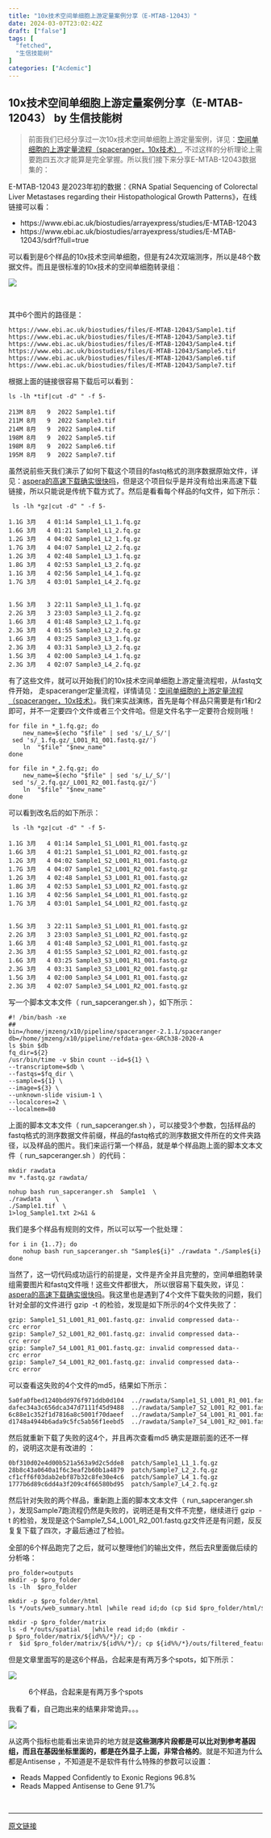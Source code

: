 ```yaml
---
title: "10x技术空间单细胞上游定量案例分享（E-MTAB-12043）"
date: 2024-03-07T23:02:42Z
draft: ["false"]
tags: [
  "fetched",
  "生信技能树"
]
categories: ["Acdemic"]
---
```

10x技术空间单细胞上游定量案例分享（E-MTAB-12043） by 生信技能树
------
<div><section data-tool="mdnice编辑器" data-website="https://www.mdnice.com"><blockquote data-tool="mdnice编辑器"><span></span><p>前面我们已经分享过一次10x技术空间单细胞上游定量案例，详见：<a href="https://mp.weixin.qq.com/s?__biz=MzI1Njk4ODE0MQ==&amp;mid=2247519964&amp;idx=1&amp;sn=93af7c5c9e27279b0ddbefafad3ee782&amp;scene=21#wechat_redirect" data-linktype="2">空间单细胞的上游定量流程（spaceranger，10x技术）</a>, 不过这样的分析理论上需要跑四五次才能算是完全掌握。所以我们接下来分享E-MTAB-12043数据集的：</p></blockquote><p data-tool="mdnice编辑器">E-MTAB-12043 是2023年初的数据：《RNA Spatial Sequencing of Colorectal Liver Metastases regarding their Histopathological Growth Patterns》，在线链接可以看：</p><ul data-tool="mdnice编辑器"><li><section>https://www.ebi.ac.uk/biostudies/arrayexpress/studies/E-MTAB-12043</section></li><li><section>https://www.ebi.ac.uk/biostudies/arrayexpress/studies/E-MTAB-12043/sdrf?full=true</section></li></ul><p data-tool="mdnice编辑器">可以看到是6个样品的10x技术空间单细胞，但是有24次双端测序，所以是48个数据文件。而且是很标准的10x技术的空间单细胞转录组：</p><p><img data-galleryid="" data-imgfileid="100044956" data-ratio="0.9737470167064439" data-s="300,640" data-src="https://mmbiz.qpic.cn/mmbiz_png/cZNhZQ6j4wzs6O7DPEN2odY1h1xvsnxjibz8QO2VibeVMxnkqa8yaupwqUhNTdJFehcy7UkWuzyGE0BJT81cao8Q/640?wx_fmt=png&amp;from=appmsg" data-type="png" data-w="838" src="https://mmbiz.qpic.cn/mmbiz_png/cZNhZQ6j4wzs6O7DPEN2odY1h1xvsnxjibz8QO2VibeVMxnkqa8yaupwqUhNTdJFehcy7UkWuzyGE0BJT81cao8Q/640?wx_fmt=png&amp;from=appmsg"></p><figure data-tool="mdnice编辑器"><figcaption> </figcaption></figure><p data-tool="mdnice编辑器">其中6个图片的路径是：</p><pre data-tool="mdnice编辑器"><span></span><code>https://www.ebi.ac.uk/biostudies/files/E-MTAB-12043/Sample1.tif<br>https://www.ebi.ac.uk/biostudies/files/E-MTAB-12043/Sample3.tif<br>https://www.ebi.ac.uk/biostudies/files/E-MTAB-12043/Sample4.tif<br>https://www.ebi.ac.uk/biostudies/files/E-MTAB-12043/Sample5.tif<br>https://www.ebi.ac.uk/biostudies/files/E-MTAB-12043/Sample6.tif<br>https://www.ebi.ac.uk/biostudies/files/E-MTAB-12043/Sample7.tif<br></code></pre><p data-tool="mdnice编辑器">根据上面的链接很容易下载后可以看到：</p><pre data-tool="mdnice编辑器"><span></span><code>ls -lh *tif|cut -d<span>" "</span> -f 5-<br><br>213M 8月   9  2022 Sample1.tif<br>211M 8月   9  2022 Sample3.tif<br>214M 8月   9  2022 Sample4.tif<br>198M 8月   9  2022 Sample5.tif<br>198M 8月   9  2022 Sample6.tif<br>195M 8月   9  2022 Sample7.tif<br></code></pre><p data-tool="mdnice编辑器">虽然说前些天我们演示了如何下载这个项目的fastq格式的测序数据原始文件，详见：<a href="https://mp.weixin.qq.com/s?__biz=MzAxMDkxODM1Ng==&amp;mid=2247528470&amp;idx=1&amp;sn=246dfa88fac7c413ca102f2db676a515&amp;scene=21#wechat_redirect" data-linktype="2">aspera的高速下载确实很快吗</a>，但是这个项目似乎是并没有给出来高速下载链接，所以只能说是传统下载方式了。然后是看看每个样品的fq文件，如下所示：</p><pre data-tool="mdnice编辑器"><span></span><code> ls -lh *gz|cut -d<span>" "</span> -f 5-<br> <br>1.1G 3月   4 01:14 Sample1_L1_1.fq.gz<br>1.6G 3月   4 01:21 Sample1_L1_2.fq.gz<br>1.2G 3月   4 04:02 Sample1_L2_1.fq.gz<br>1.7G 3月   4 04:07 Sample1_L2_2.fq.gz<br>1.2G 3月   4 02:48 Sample1_L3_1.fq.gz<br>1.8G 3月   4 02:53 Sample1_L3_2.fq.gz<br>1.1G 3月   4 02:56 Sample1_L4_1.fq.gz<br>1.7G 3月   4 03:01 Sample1_L4_2.fq.gz<br><br><br>1.5G 3月   3 22:11 Sample3_L1_1.fq.gz<br>2.2G 3月   3 23:03 Sample3_L1_2.fq.gz<br>1.6G 3月   4 01:48 Sample3_L2_1.fq.gz<br>2.3G 3月   4 01:55 Sample3_L2_2.fq.gz<br>1.6G 3月   4 03:25 Sample3_L3_1.fq.gz<br>2.3G 3月   4 03:31 Sample3_L3_2.fq.gz<br>1.5G 3月   4 02:00 Sample3_L4_1.fq.gz<br>2.3G 3月   4 02:07 Sample3_L4_2.fq.gz<br></code></pre><p data-tool="mdnice编辑器">有了这些文件，就可以开始我们的10x技术空间单细胞上游定量流程啦，从fastq文件开始， 走spaceranger定量流程，详情请见：<a href="https://mp.weixin.qq.com/s?__biz=MzI1Njk4ODE0MQ==&amp;mid=2247519964&amp;idx=1&amp;sn=93af7c5c9e27279b0ddbefafad3ee782&amp;scene=21#wechat_redirect" data-linktype="2">空间单细胞的上游定量流程（spaceranger，10x技术）</a>。我们来实战演练，首先是每个样品只需要是有r1和r2即可，并不一定要四个文件或者三个文件哈。但是文件名字一定要符合规则哦！</p><pre data-tool="mdnice编辑器"><span></span><code><span>for</span> file <span>in</span> *_1.fq.gz; <span>do</span> <br>    new_name=$(<span>echo</span> <span>"<span>$file</span>"</span> | sed <span>'s/_L/_S/'</span>| sed <span>'s/_1.fq.gz/_L001_R1_001.fastq.gz/'</span>)<br>    ln  <span>"<span>$file</span>"</span> <span>"<span>$new_name</span>"</span><br><span>done</span><br><br><span>for</span> file <span>in</span> *_2.fq.gz; <span>do</span> <br>    new_name=$(<span>echo</span> <span>"<span>$file</span>"</span> | sed <span>'s/_L/_S/'</span>| sed <span>'s/_2.fq.gz/_L001_R2_001.fastq.gz/'</span>)<br>    ln  <span>"<span>$file</span>"</span> <span>"<span>$new_name</span>"</span><br><span>done</span><br></code></pre><p data-tool="mdnice编辑器">可以看到改名后的如下所示：</p><pre data-tool="mdnice编辑器"><span></span><code> ls -lh *gz|cut -d<span>" "</span> -f 5-<br> <br>1.1G 3月   4 01:14 Sample1_S1_L001_R1_001.fastq.gz<br>1.6G 3月   4 01:21 Sample1_S1_L001_R2_001.fastq.gz<br>1.2G 3月   4 04:02 Sample1_S2_L001_R1_001.fastq.gz<br>1.7G 3月   4 04:07 Sample1_S2_L001_R2_001.fastq.gz<br>1.2G 3月   4 02:48 Sample1_S3_L001_R1_001.fastq.gz<br>1.8G 3月   4 02:53 Sample1_S3_L001_R2_001.fastq.gz<br>1.1G 3月   4 02:56 Sample1_S4_L001_R1_001.fastq.gz<br>1.7G 3月   4 03:01 Sample1_S4_L001_R2_001.fastq.gz<br><br><br>1.5G 3月   3 22:11 Sample3_S1_L001_R1_001.fastq.gz<br>2.2G 3月   3 23:03 Sample3_S1_L001_R2_001.fastq.gz<br>1.6G 3月   4 01:48 Sample3_S2_L001_R1_001.fastq.gz<br>2.3G 3月   4 01:55 Sample3_S2_L001_R2_001.fastq.gz<br>1.6G 3月   4 03:25 Sample3_S3_L001_R1_001.fastq.gz<br>2.3G 3月   4 03:31 Sample3_S3_L001_R2_001.fastq.gz<br>1.5G 3月   4 02:00 Sample3_S4_L001_R1_001.fastq.gz<br>2.3G 3月   4 02:07 Sample3_S4_L001_R2_001.fastq.gz<br></code></pre><p data-tool="mdnice编辑器">写一个脚本文本文件（ run_sapceranger.sh ），如下所示：</p><pre data-tool="mdnice编辑器"><span></span><code><span>#! /bin/bash -xe</span><br><span>##</span><br>bin=/home/jmzeng/x10/pipeline/spaceranger-2.1.1/spaceranger<br>db=/home/jmzeng/x10/pipeline/refdata-gex-GRCh38-2020-A<br>ls <span>$bin</span> <span>$db</span> <br>fq_dir=<span>${2}</span><br>/usr/bin/time -v <span>$bin</span> count --id=<span>${1}</span> \<br>--transcriptome=<span>$db</span> \<br>--fastqs=<span>$fq_dir</span> \<br>--sample=<span>${1}</span> \<br>--image=<span>${3}</span> \<br>--unknown-slide visium-1 \<br>--localcores=2 \<br>--localmem=80<br></code></pre><p data-tool="mdnice编辑器">上面的脚本文本文件（ run_sapceranger.sh ），可以接受3个参数，包括样品的fastq格式的测序数据文件前缀，样品的fastq格式的测序数据文件所在的文件夹路径，以及样品的图片。我们来运行第一个样品，就是单个样品跑上面的脚本文本文件（ run_sapceranger.sh ）的代码：</p><pre data-tool="mdnice编辑器"><span></span><code>mkdir rawdata<br>mv *.fastq.gz rawdata/<br><br>nohup bash run_sapceranger.sh  Sample1  \<br>./rawdata    \<br>./Sample1.tif  \ <br>1&gt;log_Sample1.txt 2&gt;&amp;1 &amp;<br></code></pre><p data-tool="mdnice编辑器">我们是多个样品有规则的文件，所以可以写一个批处理：</p><pre data-tool="mdnice编辑器"><span></span><code><span>for</span> i <span>in</span> {1..7}; <span>do</span><br>    nohup bash run_sapceranger.sh <span>"Sample<span>${i}</span>"</span> ./rawdata <span>"./Sample<span>${i}</span>.tif"</span> 1&gt; <span>"log_Sample<span>${i}</span>.txt"</span> 2&gt;&amp;1 &amp;<br><span>done</span><br></code></pre><p data-tool="mdnice编辑器">当然了，这一切代码成功运行的前提是，文件是齐全并且完整的，空间单细胞转录组需要图片和fastq文件哦！这些文件都很大， 所以很容易下载失败，详见：<a href="https://mp.weixin.qq.com/s?__biz=MzAxMDkxODM1Ng==&amp;mid=2247528470&amp;idx=1&amp;sn=246dfa88fac7c413ca102f2db676a515&amp;scene=21#wechat_redirect" data-linktype="2">aspera的高速下载确实很快吗</a>。我这里也是遇到了4个文件下载失败的问题，我们针对全部的文件进行 gzip  -t 的检验，发现是如下所示的4个文件失败了：</p><pre data-tool="mdnice编辑器"><span></span><code>gzip: Sample1_S1_L001_R1_001.fastq.gz: invalid compressed data--crc error  <br>gzip: Sample7_S2_L001_R2_001.fastq.gz: invalid compressed data--crc error <br>gzip: Sample7_S4_L001_R1_001.fastq.gz: invalid compressed data--crc error <br>gzip: Sample7_S4_L001_R2_001.fastq.gz: invalid compressed data--crc error<br></code></pre><p data-tool="mdnice编辑器">可以查看这失败的4个文件的md5，结果如下所示：</p><pre data-tool="mdnice编辑器"><span></span><code>5a0fa0fbed1240bdd976f971ddb0d104  ../rawdata/Sample1_S1_L001_R1_001.fastq.gz<br>dafec34a3c656dca347d7111f45d9488  ../rawdata/Sample7_S2_L001_R2_001.fastq.gz<br>6c88e1c352f1d7816a8c5001f70daeef  ../rawdata/Sample7_S4_L001_R1_001.fastq.gz<br>d1748a4944b6ada9c5fc5ab56f1eebd5  ../rawdata/Sample7_S4_L001_R2_001.fastq.gz<br></code></pre><p data-tool="mdnice编辑器">然后就重新下载了失败的这4个，并且再次查看md5 确实是跟前面的还不一样的，说明这次是有改进的 ：</p><pre data-tool="mdnice编辑器"><span></span><code>0bf310d02e4d00b521a563a9d2c5dde8  patch/Sample1_L1_1.fq.gz<br>28b8c43a0640a1f6c3eaf2b60b1a4879  patch/Sample7_L2_2.fq.gz<br>cf1cff6f03dab2ebf87b32c8fe30e4c6  patch/Sample7_L4_1.fq.gz<br>1777b6d89c6dd4a3f209c4f66580bd95  patch/Sample7_L4_2.fq.gz<br></code></pre><p data-tool="mdnice编辑器">然后针对失败的两个样品，重新跑上面的脚本文本文件（ run_sapceranger.sh ），发现Sample7跑流程仍然是失败的，说明还是有文件不完整，继续进行 gzip  -t 的检验，发现是这个Sample7_S4_L001_R2_001.fastq.gz文件还是有问题，反反复复下载了四次，才最后通过了检验。</p><p data-tool="mdnice编辑器">全部的6个样品跑完了之后，就可以整理他们的输出文件，然后去R里面做后续的分析咯：</p><pre data-tool="mdnice编辑器"><span></span><code>pro_folder=outputs<br>mkdir -p <span>$pro_folder</span><br>ls -lh  <span>$pro_folder</span><br> <br>mkdir -p <span>$pro_folder</span>/html <br>ls */outs/web_summary.html |<span>while</span> <span>read</span> id;<span>do</span> (cp <span>$id</span> <span>$pro_folder</span>/html/<span>${id%%/*}</span>.html );<span>done</span><br><br>mkdir -p <span>$pro_folder</span>/matrix <br>ls -d */outs/spatial   |<span>while</span> <span>read</span> id;<span>do</span> (mkdir -p <span>$pro_folder</span>/matrix/<span>${id%%/*}</span>/; cp -r  <span>$id</span> <span>$pro_folder</span>/matrix/<span>${id%%/*}</span>/; cp <span>${id%%/*}</span>/outs/filtered_feature_bc_matrix.h5 <span>$pro_folder</span>/matrix/<span>${id%%/*}</span>/  );<span>done</span> <br></code></pre><p data-tool="mdnice编辑器">但是文章里面写的是这6个样品，合起来是有两万多个spots，如下所示：</p><p><img data-galleryid="" data-imgfileid="100044955" data-ratio="1.5886363636363636" data-s="300,640" data-src="https://mmbiz.qpic.cn/mmbiz_png/cZNhZQ6j4wzs6O7DPEN2odY1h1xvsnxjLNer8s0iaqicuaiax5J54GgaTiare8Ybb06YlicIBhGL7xCicAePCE6WKGUA/640?wx_fmt=png&amp;from=appmsg" data-type="png" data-w="880" src="https://mmbiz.qpic.cn/mmbiz_png/cZNhZQ6j4wzs6O7DPEN2odY1h1xvsnxjLNer8s0iaqicuaiax5J54GgaTiare8Ybb06YlicIBhGL7xCicAePCE6WKGUA/640?wx_fmt=png&amp;from=appmsg"></p><figure data-tool="mdnice编辑器"><figcaption>6个样品，合起来是有两万多个spots</figcaption></figure><p data-tool="mdnice编辑器">我看了看，自己跑出来的结果非常诡异。。。</p></section><p><img data-galleryid="" data-imgfileid="100044957" data-ratio="0.6651270207852193" data-s="300,640" data-src="https://mmbiz.qpic.cn/mmbiz_png/cZNhZQ6j4wzs6O7DPEN2odY1h1xvsnxj0OW566IIMzOzhibDEBfGiaCPFmn8hPiaLbzoR3ibTQjERq5kHmqa1xhhVQ/640?wx_fmt=png&amp;from=appmsg" data-type="png" data-w="1732" src="https://mmbiz.qpic.cn/mmbiz_png/cZNhZQ6j4wzs6O7DPEN2odY1h1xvsnxj0OW566IIMzOzhibDEBfGiaCPFmn8hPiaLbzoR3ibTQjERq5kHmqa1xhhVQ/640?wx_fmt=png&amp;from=appmsg"></p><section data-tool="mdnice编辑器" data-website="https://www.mdnice.com"><p data-tool="mdnice编辑器">从这两个指标也能看出来诡异的地方就是<strong>这些测序片段都是可以比对到参考基因组，而且在基因坐标里面的，都是在外显子上面，非常合格的</strong>。就是不知道为什么都是Antisense ，不知道是不是软件有什么特殊的参数可以设置：</p><ul data-tool="mdnice编辑器"><li><section>Reads Mapped Confidently to Exonic Regions	96.8%</section></li><li><section>Reads Mapped Antisense to Gene	91.7%</section></li></ul></section><p><br></p><p><mp-style-type data-value="3"></mp-style-type></p></div>  
<hr>
<a href="https://mp.weixin.qq.com/s/uXS-1cNPfg_2WZq9JdT0DA",target="_blank" rel="noopener noreferrer">原文链接</a>
